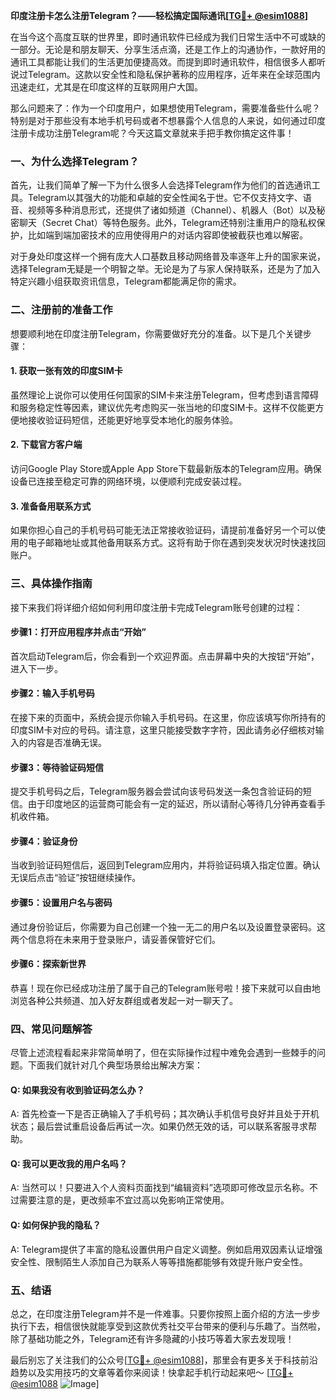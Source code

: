 **印度注册卡怎么注册Telegram？——轻松搞定国际通讯[[TG💪+ @esim1088](https://t.me/s/esim1088)]**

在当今这个高度互联的世界里，即时通讯软件已经成为我们日常生活中不可或缺的一部分。无论是和朋友聊天、分享生活点滴，还是工作上的沟通协作，一款好用的通讯工具都能让我们的生活更加便捷高效。而提到即时通讯软件，相信很多人都听说过Telegram。这款以安全性和隐私保护著称的应用程序，近年来在全球范围内迅速走红，尤其是在印度这样的互联网用户大国。

那么问题来了：作为一个印度用户，如果想使用Telegram，需要准备些什么呢？特别是对于那些没有本地手机号码或者不想暴露个人信息的人来说，如何通过印度注册卡成功注册Telegram呢？今天这篇文章就来手把手教你搞定这件事！

### 一、为什么选择Telegram？

首先，让我们简单了解一下为什么很多人会选择Telegram作为他们的首选通讯工具。Telegram以其强大的功能和卓越的安全性闻名于世。它不仅支持文字、语音、视频等多种消息形式，还提供了诸如频道（Channel）、机器人（Bot）以及秘密聊天（Secret Chat）等特色服务。此外，Telegram还特别注重用户的隐私权保护，比如端到端加密技术的应用使得用户的对话内容即使被截获也难以解密。

对于身处印度这样一个拥有庞大人口基数且移动网络普及率逐年上升的国家来说，选择Telegram无疑是一个明智之举。无论是为了与家人保持联系，还是为了加入特定兴趣小组获取资讯信息，Telegram都能满足你的需求。

### 二、注册前的准备工作

想要顺利地在印度注册Telegram，你需要做好充分的准备。以下是几个关键步骤：

#### 1. 获取一张有效的印度SIM卡
虽然理论上说你可以使用任何国家的SIM卡来注册Telegram，但考虑到语言障碍和服务稳定性等因素，建议优先考虑购买一张当地的印度SIM卡。这样不仅能更方便地接收验证码短信，还能更好地享受本地化的服务体验。

#### 2. 下载官方客户端
访问Google Play Store或Apple App Store下载最新版本的Telegram应用。确保设备已连接至稳定可靠的网络环境，以便顺利完成安装过程。

#### 3. 准备备用联系方式
如果你担心自己的手机号码可能无法正常接收验证码，请提前准备好另一个可以使用的电子邮箱地址或其他备用联系方式。这将有助于你在遇到突发状况时快速找回账户。

### 三、具体操作指南

接下来我们将详细介绍如何利用印度注册卡完成Telegram账号创建的过程：

#### 步骤1：打开应用程序并点击“开始”
首次启动Telegram后，你会看到一个欢迎界面。点击屏幕中央的大按钮“开始”，进入下一步。

#### 步骤2：输入手机号码
在接下来的页面中，系统会提示你输入手机号码。在这里，你应该填写你所持有的印度SIM卡对应的号码。请注意，这里只能接受数字字符，因此请务必仔细核对输入的内容是否准确无误。

#### 步骤3：等待验证码短信
提交手机号码之后，Telegram服务器会尝试向该号码发送一条包含验证码的短信。由于印度地区的运营商可能会有一定的延迟，所以请耐心等待几分钟再查看手机收件箱。

#### 步骤4：验证身份
当收到验证码短信后，返回到Telegram应用内，并将验证码填入指定位置。确认无误后点击“验证”按钮继续操作。

#### 步骤5：设置用户名与密码
通过身份验证后，你需要为自己创建一个独一无二的用户名以及设置登录密码。这两个信息将在未来用于登录账户，请妥善保管好它们。

#### 步骤6：探索新世界
恭喜！现在你已经成功注册了属于自己的Telegram账号啦！接下来就可以自由地浏览各种公共频道、加入好友群组或者发起一对一聊天了。

### 四、常见问题解答

尽管上述流程看起来非常简单明了，但在实际操作过程中难免会遇到一些棘手的问题。下面我们就针对几个典型场景给出解决方案：

#### Q: 如果我没有收到验证码怎么办？
A: 首先检查一下是否正确输入了手机号码；其次确认手机信号良好并且处于开机状态；最后尝试重启设备后再试一次。如果仍然无效的话，可以联系客服寻求帮助。

#### Q: 我可以更改我的用户名吗？
A: 当然可以！只要进入个人资料页面找到“编辑资料”选项即可修改显示名称。不过需要注意的是，更改频率不宜过高以免影响正常使用。

#### Q: 如何保护我的隐私？
A: Telegram提供了丰富的隐私设置供用户自定义调整。例如启用双因素认证增强安全性、限制陌生人添加自己为联系人等等措施都能够有效提升账户安全性。

### 五、结语

总之，在印度注册Telegram并不是一件难事。只要你按照上面介绍的方法一步步执行下去，相信很快就能享受到这款优秀社交平台带来的便利与乐趣了。当然啦，除了基础功能之外，Telegram还有许多隐藏的小技巧等着大家去发现哦！

最后别忘了关注我们的公众号[[TG💪+ @esim1088](https://t.me/s/esim1088)]，那里会有更多关于科技前沿趋势以及实用技巧的文章等着你来阅读！快拿起手机行动起来吧～ [[TG💪+ @esim1088](https://t.me/s/esim1088) ![Image](https://i.postimg.cc/4NQfJmqS/Snipaste-2025-05-13-00-14-12.png)]
